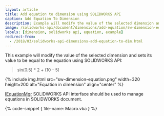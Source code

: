 ```yaml
---
layout: article
title: Add equation to dimension using SOLIDWORKS API
caption: Add Equation To Dimension
description: Example will modify the value of the selected dimension and sets its value to be equal to the equation
image: /solidworks-api/document/dimensions/add-equation/sw-dimension-equation.png
labels: [dimension, solidworks api, equation, example]
redirect-from:
  - /2018/03/solidworks-api-dimensions-add-equation-to-dim.html
---
```

This example will modify the value of the selected dimension and sets its value to be equal to the equation using SOLIDWORKS API:

> sin(0.5) * 2 + (10 - 5)

{% include img.html src="sw-dimension-equation.png" width=320 height=200 alt="Equation in dimension" align="center" %}

[IEquationMgr](http://help.solidworks.com/2018/english/api/sldworksapi/SolidWorks.Interop.sldworks~SolidWorks.Interop.sldworks.IEquationMgr.html) SOLIDWORKS API interface should be used to manage equations in SOLIDWORKS document.

{% code-snippet { file-name: Macro.vba } %}
